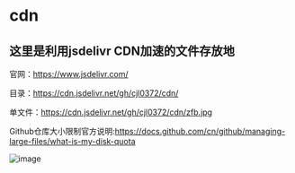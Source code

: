 # cdn    

## 这里是利用jsdelivr CDN加速的文件存放地

官网：https://www.jsdelivr.com/

目录：https://cdn.jsdelivr.net/gh/cjl0372/cdn/

单文件：https://cdn.jsdelivr.net/gh/cjl0372/cdn/zfb.jpg

Github仓库大小限制官方说明:https://docs.github.com/cn/github/managing-large-files/what-is-my-disk-quota

![image](https://pic.baixiongz.com/uploads/2021/01/16/664e1cc1bfe99.jpg)

